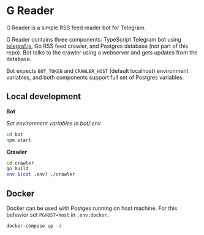 # G Reader

G Reader is a simple RSS feed reader bot for Telegram.

G Reader contains three components: TypeScript Telegram bot using [telegraf.js](https://telegraf.js.org/), Go RSS feed crawler, and Postgres database (not part of this repo). Bot talks to the crawler using a webserver and gets updates from the database.

Bot expects `BOT_TOKEN` and `CRAWLER_HOST` (default localhost) environment variables, and both components support full set of Postgres variables.

## Local development

**Bot**

*Set environment variables in bot/.env*

```bash
cd bot
npm start
```

**Crawler**

```bash
cd crawler
go build
env $(cat .env) ./crawler
```

## Docker

Docker can be used with Postges running on host machine. For this behavior set `PGHOST=host` in `.env.docker`.

```bash
docker-compose up -d
```


